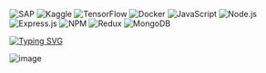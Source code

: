 ![SAP](https://img.shields.io/badge/SAP-%2300BFFF.svg?style=plastic&logo=sap&logoColor=white)
![Kaggle](https://img.shields.io/badge/Kaggle-20BEFF?style=plastic&logo=Kaggle&logoColor=white)
![TensorFlow](https://img.shields.io/badge/TensorFlow-FF6F00?style=plastic&logo=tensorflow&logoColor=white)
![Docker](https://img.shields.io/badge/Docker-2496ED?style=plastic&logo=docker&logoColor=white)
![JavaScript](https://img.shields.io/badge/JavaScript-F7DF1E?style=plastic&logo=javascript&logoColor=black)
![Node.js](https://img.shields.io/badge/Node.js-43853D?style=plastic&logo=node.js&logoColor=white)
![Express.js](https://img.shields.io/badge/express.js-%23404d59.svg?style=plastic&logo=express&logoColor=%2361DAFB)
![NPM](https://img.shields.io/badge/NPM-%23000000.svg?style=plastic&logo=npm&logoColor=white)
![Redux](https://img.shields.io/badge/Redux-764ABC?style=plastic&logo=redux&logoColor=white)
![MongoDB](https://img.shields.io/badge/MongoDB-4EA94B?style=plastic&logo=mongodb&logoColor=white)

<a href="https://git.io/typing-svg">
  <img src="https://readme-typing-svg.herokuapp.com/?lines=wwwroot+hello+world!;hi+there!+i'm+using+github;&center=true&font=Fira+Code&size=22&color=00C1D4&width=600&height=50" alt="Typing SVG" />
</a>

![image](https://github.com/user-attachments/assets/5494f60d-12e6-4976-a0a0-0df3846c40cc)

